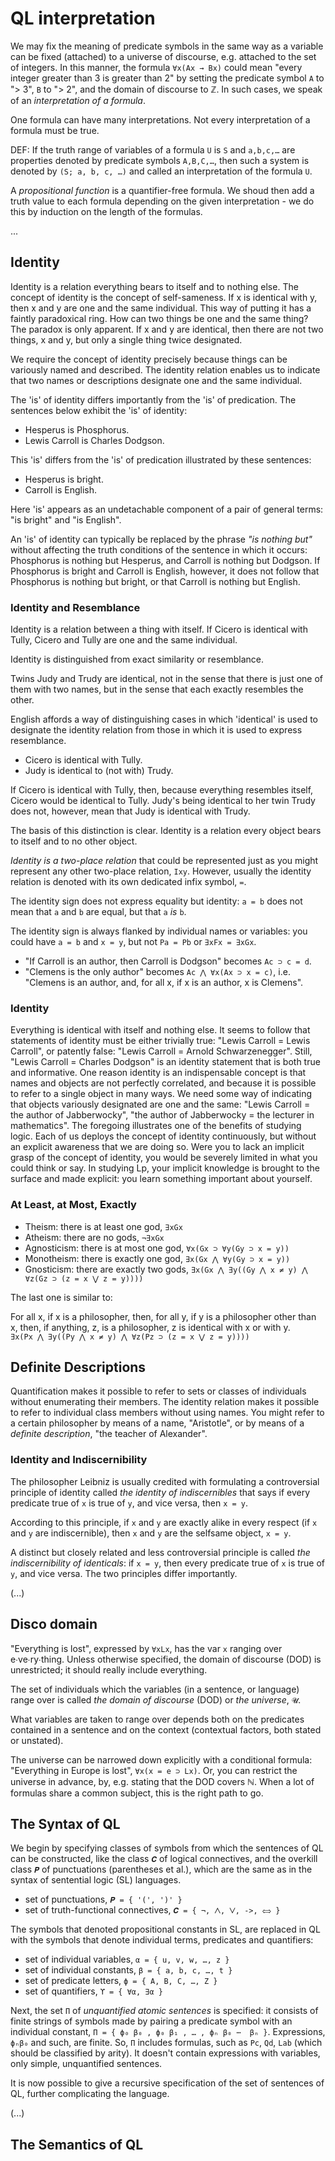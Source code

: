 # QL interpretation

We may fix the meaning of predicate symbols in the same way as a variable can be fixed (attached) to a universe of discourse, e.g. attached to the set of integers. In this manner, the formula `∀x(Ax → Bx)` could mean "every integer greater than 3 is greater than 2" by setting the predicate symbol `A` to "> 3", `B` to "> 2", and the domain of discourse to ℤ. In such cases, we speak of an *interpretation of a formula*.

One formula can have many interpretations. Not every interpretation of a formula must be true.

DEF: If the truth range of variables of a formula `U` is `S` and `a,b,c,…` are properties denoted by predicate symbols `A,B,C,…`, then such a system is denoted by `(S; a, b, c, …)` and called an interpretation of the formula `U`.

A *propositional function* is a quantifier-free formula. We shoud then add a truth value to each formula depending on the given interpretation - we do this by induction on the length of the formulas.

...


## Identity

Identity is a relation everything bears to itself and to nothing else. The concept of identity is the concept of self-sameness. If x is identical with y, then x and y are one and the same individual. This way of putting it has a faintly paradoxical ring. How can two things be one and the same thing? The paradox is only apparent. If x and y are identical, then there are not two things, x and y, but only a single thing twice designated.

We require the concept of identity precisely because things can be variously named and described. The identity relation enables us to indicate that two names or descriptions designate one and the same individual.

The 'is' of identity differs importantly from the 'is' of predication. The sentences below exhibit the 'is' of identity:
- Hesperus is Phosphorus.
- Lewis Carroll is Charles Dodgson.

This 'is' differs from the 'is' of predication illustrated by these sentences:
- Hesperus is bright.
- Carroll is English.

Here 'is' appears as an undetachable component of a pair of general terms: "is bright" and "is English".

An 'is' of identity can typically be replaced by the phrase *"is nothing but"* without affecting the truth conditions of the sentence in which it occurs: Phosphorus is nothing but Hesperus, and Carroll is nothing but Dodgson. If Phosphorus is bright and Carroll is English, however, it does not follow that Phosphorus is nothing but bright, or that Carroll is nothing but English.

### Identity and Resemblance

Identity is a relation between a thing with itself. If Cicero is identical with Tully, Cicero and Tully are one and the same individual.

Identity is distinguished from exact similarity or resemblance.

Twins Judy and Trudy are identical, not in the sense that there is just one of them with two names, but in the sense that each exactly resembles the other.

English affords a way of distinguishing cases in which 'identical' is used to designate the identity relation from those in which it is used to express resemblance.
- Cicero is identical with Tully.
- Judy is identical to (not with) Trudy.

If Cicero is identical with Tully, then, because everything resembles itself, Cicero would be identical to Tully. Judy's being identical to her twin Trudy does not, however, mean that Judy is identical with Trudy.

The basis of this distinction is clear. Identity is a relation every object bears to itself and to no other object.

*Identity is a two-place relation* that could be represented just as you might represent any other two-place relation, `Ixy`. However, usually the identity relation is denoted with its own dedicated infix symbol, `=`.

The identity sign does not express equality but identity: 
`a = b` does not mean that `a` and `b` are equal, but that `a` *is* `b`.

The identity sign is always flanked by individual names or variables: you could have `a = b` and `x = y`, but not `Pa = Pb` or `∃xFx = ∃xGx`.

- "If Carroll is an author, then Carroll is Dodgson" becomes `Ac ⊃ c = d`.
- "Clemens is the only author" becomes `Ac ⋀ ∀x(Ax ⊃ x = c)`, i.e. "Clemens is an author, and, for all x, if x is an author, x is Clemens".

### Identity
Everything is identical with itself and nothing else. It seems to follow that statements of identity must be either trivially true: "Lewis Carroll = Lewis Carroll", or patently false: "Lewis Carroll = Arnold Schwarzenegger". Still, "Lewis Carroll = Charles Dodgson" is an identity statement that is both true and informative. One reason identity is an indispensable concept is that names and objects are not perfectly correlated, and because it is possible to refer to a single object in many ways. We need some way of indicating that objects variously designated are one and the same: "Lewis Carroll = the author of Jabberwocky", "the author of Jabberwocky = the lecturer in mathematics". The foregoing illustrates one of the benefits of studying logic. Each of us deploys the concept of identity continuously, but without an explicit awareness that we are doing so. Were you to lack an implicit grasp of the concept of identity, you would be severely limited in what you could think or say. In studying Lp, your implicit knowledge is brought to the surface and made explicit: you learn something important about yourself.

### At Least, at Most, Exactly

- Theism: there is at least one god, `∃xGx`
- Atheism: there are no gods,       `¬∃xGx`
- Agnosticism: there is at most one god, `∀x(Gx ⊃ ∀y(Gy ⊃ x = y))`
- Monotheism: there is exactly one god,  `∃x(Gx ⋀ ∀y(Gy ⊃ x = y))`
- Gnosticism: there are exactly two gods, 
  `∃x(Gx ⋀ ∃y((Gy ⋀ x ≠ y) ⋀ ∀z(Gz ⊃ (z = x ⋁ z = y))))`

The last one is similar to:

For all x, if x is a philosopher, 
then, for all y, if y is a philosopher other than x, 
then, if anything, z, is a philosopher, 
z is identical with x or with y.    
`∃x(Px ⋀ ∃y((Py ⋀ x ≠ y) ⋀ ∀z(Pz ⊃ (z = x ⋁ z = y))))`


## Definite Descriptions

Quantification makes it possible to refer to sets or classes of individuals without enumerating their members. The identity relation makes it possible to refer to individual class members without using names. You might refer to a certain philosopher by means of a name, "Aristotle", or by means of a *definite description*, "the teacher of Alexander".

### Identity and Indiscernibility

The philosopher Leibniz is usually credited with formulating a controversial principle of identity called *the identity of indiscernibles* that says if every predicate true of `x` is true of `y`, and vice versa, then `x = y`.

According to this principle, if `x` and `y` are exactly alike in every respect (if `x` and `y` are indiscernible), then `x` and `y` are the selfsame object, `x = y`.

A distinct but closely related and less controversial principle is called *the indiscernibility of identicals*: if `x = y`, then every predicate true of `x` is true of `y`, and vice versa. The two principles differ importantly.

(...)

## Disco domain

"Everything is lost", expressed by `∀xLx`, has the var `x` ranging over e∙ve∙ry∙thing. Unless otherwise specified, the domain of discourse (DOD) is unrestricted; it should really include everything.

The set of individuals which the variables (in a sentence, or language) range over is called *the domain of discourse* (DOD) or *the universe*, `𝓤`.

What variables are taken to range over depends both on the predicates contained in a sentence and on the context (contextual factors, both stated or unstated).

The universe can be narrowed down explicitly with a conditional formula: "Everything in Europe is lost", `∀x(x = e ⊃ Lx)`. Or, you can restrict the universe in advance, by, e.g. stating that the DOD covers ℕ. When a lot of formulas share a common subject, this is the right path to go.

## The Syntax of QL

We begin by specifying classes of symbols from which the sentences of QL can be constructed, like the class `𝑪` of logical connectives, and the overkill class `𝑷` of punctuations (parentheses et al.), which are the same as in the syntax of sentential logic (SL) languages.
- set of punctuations,                 `𝑷 = { '(', ')' }`
- set of truth-functional connectives, `𝑪 = { ¬, ⋀, ⋁, ->, ⟺ }`

The symbols that denoted propositional constants in SL, are replaced in QL with the symbols that denote individual terms, predicates and quantifiers:
- set of individual variables, `α = { u, v, w, …, z }`
- set of individual constants, `β = { a, b, c, …, t }`
- set of predicate letters,    `ϕ = { A, B, C, …, Z }`
- set of quantifiers,          `ϒ = { ∀α, ∃α }`

Next, the set `Π` of *unquantified atomic sentences* is specified: it consists of finite strings of symbols made by pairing a predicate symbol with an individual constant, `Π = { ϕ₀ β₀ , ϕ₀ β₁ , … , ϕₙ β₀ ⋯  βₙ }`. Expressions, `ϕₙβ₀` and such, are finite. So, `Π` includes formulas, such as `Pc`, `Qd`, `Lab` (which should be classified by arity). It doesn't contain expressions with variables, only simple, unquantified sentences.

It is now possible to give a recursive specification of the set of sentences of QL, further complicating the language.

(...)

## The Semantics of QL
